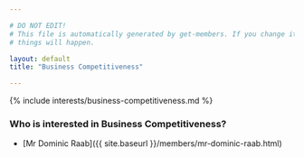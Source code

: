 ```yaml
---

# DO NOT EDIT!
# This file is automatically generated by get-members. If you change it, bad
# things will happen.

layout: default
title: "Business Competitiveness"

---
```


{% include interests/business-competitiveness.md %}

### Who is interested in Business Competitiveness?


* [Mr Dominic Raab]({{ site.baseurl }}/members/mr-dominic-raab.html)
